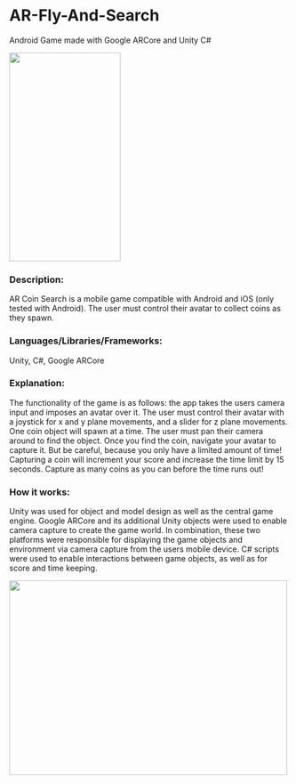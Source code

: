 # AR-Fly-And-Search
Android Game made with Google ARCore and Unity C#

<img src="https://lucasgigliozzi.com/wp-content/uploads/2019/11/arflyandsearchpic-145x300.png" width="200" height="375" />

### Description: 
AR Coin Search is a mobile game compatible with Android and iOS (only tested with Android). The user must control their avatar to collect coins as they spawn. 

### Languages/Libraries/Frameworks: 
Unity, C#, Google ARCore

### Explanation: 
The functionality of the game is as follows: the app takes the users camera input and imposes an avatar over it. The user must control their avatar with a joystick for x and y plane movements, and a slider for z plane movements. One coin object will spawn at a time. The user must pan their camera around to find the object. Once you find the coin, navigate your avatar to capture it. But be careful, because you only have a limited amount of time! Capturing a coin will increment your score and increase the time limit by 15 seconds. Capture as many coins as you can before the time runs out!

### How it works:
Unity was used for object and model design as well as the central game engine. Google ARCore and its additional Unity objects were used to enable camera capture to create the game world. In combination, these two platforms were responsible for displaying the game objects and environment via camera capture from the users mobile device. C# scripts were used to enable interactions between game objects, as well as for score and time keeping. 

<img src="https://lucasgigliozzi.com/wp-content/uploads/2019/11/argamedragon.gif" width="500" height="350" />
